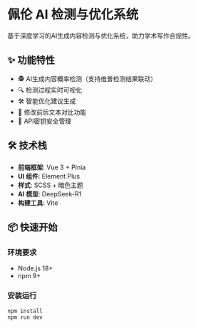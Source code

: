 # 佩伦 AI 检测与优化系统

基于深度学习的AI生成内容检测与优化系统，助力学术写作合规性。

## ✨ 功能特性

- 🕵️ AI生成内容概率检测（支持维普检测结果联动）
- 🔍 检测过程实时可视化
- 🛠️ 智能优化建议生成
- 📝 修改前后文本对比功能
- 🔑 API密钥安全管理

## 🛠️ 技术栈

- **前端框架**: Vue 3 + Pinia
- **UI 组件**: Element Plus
- **样式**: SCSS + 暗色主题
- **AI 模型**: DeepSeek-R1
- **构建工具**: Vite

## 📦 快速开始

### 环境要求
- Node.js 18+
- npm 9+

### 安装运行
```bash
npm install
npm run dev
